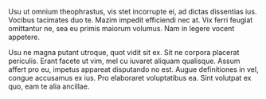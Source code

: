 Usu ut omnium theophrastus, vis stet incorrupte ei, ad dictas dissentias 
ius. Vocibus tacimates duo te. Mazim impedit efficiendi nec at. Vix 
ferri feugiat omittantur ne, sea eu primis maiorum volumus. Nam in 
legere vocent appetere. 

Usu ne magna putant utroque, quot vidit sit ex. Sit ne corpora placerat 
periculis. Erant facete ut vim, mel cu iuvaret aliquam qualisque. Assum 
affert pro eu, impetus appareat disputando no est. Augue definitiones in 
vel, congue accusamus ex ius. Pro elaboraret voluptatibus ea. Sint 
volutpat ex quo, eam te alia ancillae. 

